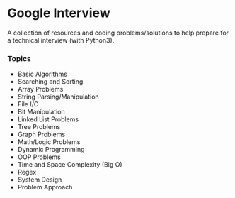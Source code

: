 # Google Interview  
  
A collection of resources and coding problems/solutions to help prepare for a technical interview (with Python3).  
  
### Topics  

* Basic Algorithms  
* Searching and Sorting  
* Array Problems    
* String Parsing/Manipulation  
* File I/O  
* Bit Manipulation  
* Linked List Problems    
* Tree Problems   
* Graph Problems    
* Math/Logic Problems  
* Dynamic Programming  
* OOP Problems  
* Time and Space Complexity (Big O)  
* Regex  
* System Design  
* Problem Approach  
